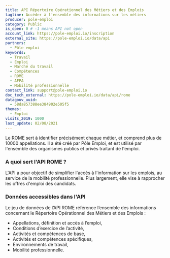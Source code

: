 ```yaml
---
title: API Répertoire Opérationnel des Métiers et des Emplois
tagline: Accéder à l'ensemble des informations sur les métiers
producer: pole-emploi
category: Public
is_open: 0 # -1 means API not open
account_link: https://pole-emploi.io/inscription
external_site: https://pole-emploi.io/data/api
partners:
  - Pôle emploi
keywords:
  - Travail
  - Emploi
  - Marché du travail
  - Compétences
  - ROME
  - AFPA
  - Mobilité professionnelle
contact_link: support@pole-emploi.io
doc_tech_external: https://pole-emploi.io/data/api/rome
datagouv_uuid:
  - 58da857388ee384902e505f5
themes:
  - Emploi
visits_2019: 1000
last_update: 02/08/2021
---
```


Le ROME sert à identifier précisément chaque métier, et comprend plus de 10000 appellations. Il a été créé par Pôle Emploi, et est utilisé par l'ensemble des organismes publics et privés traitant de l'emploi.

### A quoi sert l'API ROME ?

L'API a pour objectif de simplifier l'accès à l'information sur les emplois, au service de la mobilité professionnelle. Plus largement, elle vise à rapprocher les offres d'emploi des candidats.

### Données accessibles dans l'API

Le jeu de données de l’API ROME référence l’ensemble des informations concernant le Répertoire Opérationnel des Métiers et des Emplois :

- Appellations, définition et accès à l’emploi,
- Conditions d’exercice de l’activité,
- Activités et compétences de base,
- Activités et compétences spécifiques,
- Environnements de travail,
- Mobilité professionnelle.
